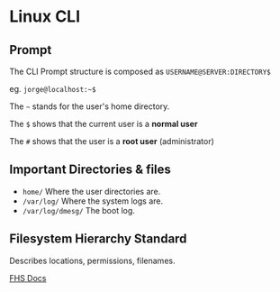 # Linux CLI

## Prompt

The CLI Prompt structure is composed as `USERNAME@SERVER:DIRECTORY$`

eg. `jorge@localhost:~$`

The `~` stands for the user's home directory.

The `$` shows that the current user is a **normal user**

The `#` shows that the user is a **root user** (administrator)

## Important Directories & files

- `home/` Where the user directories are.
- `/var/log/` Where the system logs are.
- `/var/log/dmesg/` The boot log.

## Filesystem Hierarchy Standard

Describes locations, permissions, filenames.

[FHS Docs](http://www.pathname.com/fhs/)

